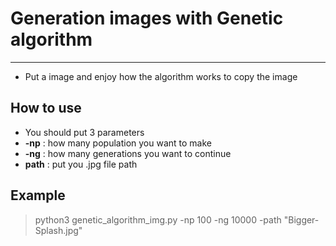 # Generation images with Genetic algorithm
--- 
- Put a image and enjoy how the algorithm works to copy the image

## How to use
- You should put 3 parameters
- **-np** : how many population you want to make
- **-ng** : how many generations you want to continue
- **path** : put you .jpg file path

## Example
> python3 genetic_algorithm_img.py -np 100 -ng 10000 -path "Bigger-Splash.jpg"




